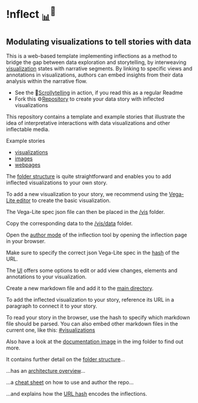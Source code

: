 # !nflect <sub>📊</sub><sup>💬</sup>
## Modulating visualizations to tell stories with data

This is a web-based template implementing inflections as a method to bridge the gap between data exploration and storytelling, by interweaving [visualization](img/#10,8,1162,1455&ff0000&&&chart_overview.png) states with narrative segments. By linking to specific views and annotations in visualizations, authors can embed insights from their data analysis within the narrative flow. 

- See the 📜<a href="https://uclab-potsdam.github.io/inflect/">Scrollytelling</a> in action, if you read this as a regular Readme
- Fork this ⚙️<a href="https://github.com/uclab-potsdam/inflect">Repository</a> to create your data story with inflected visualizations




This repository contains a template and example stories that illustrate the idea of interpretative interactions with data visualizations and other inflectable media.

Example stories
- <a href="#visualizations">visualizations</a>
- <a href="#images">images</a>
- <a href="#webpages">webpages</a>


The [folder structure](img/#0,0,417,711&ff0000&&&folder_structure.png) is quite straightforward and enables you to add inflected visualizations to your own story.



To add a new visualization to your story, we recommend using the <a href="https://vega.github.io/editor/#/examples/vega-lite/bar">Vega-Lite editor</a> to create the basic visualization.

The Vega-Lite spec json file can then be placed in the [/vis](img/#0,0,417,711&ff0000&20,80,376,461&&folder_structure.png) folder.



Copy the corresponding data to the [/vis/data](img/#0,37,417,530&ff0000&52,123,149,162&&folder_structure.png) folder.


Open the [author mode](img/#0,0,1045,717&ff0000&&&inflections_editor.png) of the inflection tool by opening the inflection page in your browser.


Make sure to specify the correct json Vega-Lite spec in the [hash](img/#44,-51,862,336&ff0000&460,8,632,45&&inflections_editor.png) of the URL.


The [UI](img/#0,0,1045,717&ff0000&622,167,946,646&&inflections_editor.png
) offers some options to edit or add view changes, elements and annotations to your visualization.



Create a new markdown file and add it to the [main directory](img/#0,80,417,750&ff0000&38,510,273,710&&folder_structure.png).

To add the inflected visualization to your story, reference its URL in a paragraph to connect it to your story.



To read your story in the browser, use the hash to specify which markdown file should be parsed. You can also embed other markdown files in the current one, like this: <a href="#visualizations">#visualizations</a>




Also have a look at the [documentation image](img/#0,0,3047,8610&ff0000&&&documentation_image.png) in the img folder to find out more.


It contains further detail on the [folder structure](img/#0,0,3047,2375&ff0000&&&documentation_image.png)...


...has an [architecture overview](img/#0,1750,3047,4200&ff0000&&&documentation_image.png)...


...a [cheat sheet](img/#0,4150,3047,7200&ff0000&&&documentation_image.png) on how to use and author the repo...


...and explains how the [URL hash](img/#0,7200,3047,9000&ff0000&&&documentation_image.png) encodes the inflections.

